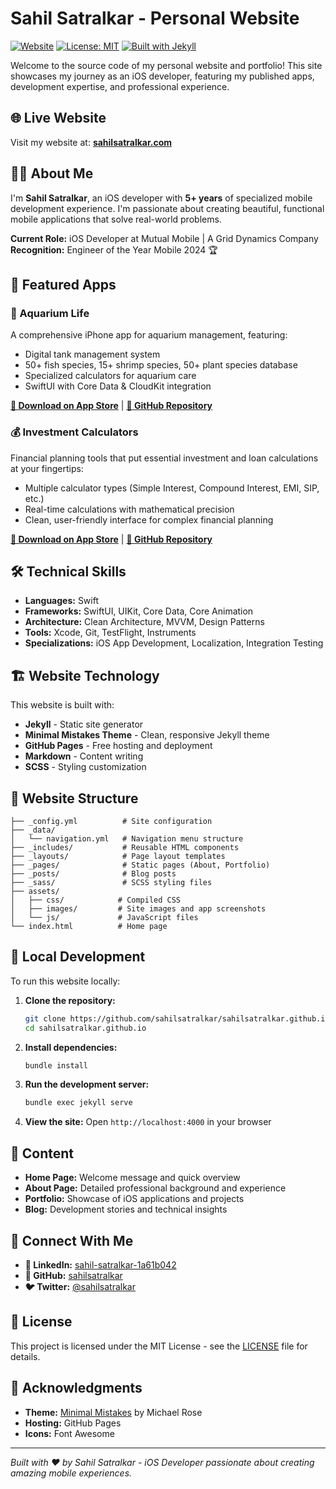 # Sahil Satralkar - Personal Website

[![Website](https://img.shields.io/badge/website-sahilsatralkar.com-blue.svg)](https://sahilsatralkar.com)
[![License: MIT](https://img.shields.io/badge/License-MIT-yellow.svg)](https://opensource.org/licenses/MIT)
[![Built with Jekyll](https://img.shields.io/badge/built%20with-Jekyll-red.svg)](https://jekyllrb.com/)

Welcome to the source code of my personal website and portfolio! This site showcases my journey as an iOS developer, featuring my published apps, development expertise, and professional experience.

## 🌐 Live Website

Visit my website at: **[sahilsatralkar.com](https://sahilsatralkar.com)**

## 👨‍💻 About Me

I'm **Sahil Satralkar**, an iOS developer with **5+ years** of specialized mobile development experience. I'm passionate about creating beautiful, functional mobile applications that solve real-world problems.

**Current Role:** iOS Developer at Mutual Mobile | A Grid Dynamics Company  
**Recognition:** Engineer of the Year Mobile 2024 🏆

## 📱 Featured Apps

### 🐠 Aquarium Life
A comprehensive iPhone app for aquarium management, featuring:
- Digital tank management system
- 50+ fish species, 15+ shrimp species, 50+ plant species database
- Specialized calculators for aquarium care
- SwiftUI with Core Data & CloudKit integration

**[📱 Download on App Store](https://apps.apple.com/us/app/aquarium-life/id1551311809)** | **[🐙 GitHub Repository](https://github.com/sahilsatralkar/Aquarium-life)**

### 💰 Investment Calculators
Financial planning tools that put essential investment and loan calculations at your fingertips:
- Multiple calculator types (Simple Interest, Compound Interest, EMI, SIP, etc.)
- Real-time calculations with mathematical precision
- Clean, user-friendly interface for complex financial planning

**[📱 Download on App Store](https://apps.apple.com/us/app/investment-calculators/id6689020719)** | **[🐙 GitHub Repository](https://github.com/sahilsatralkar/InterestCalculatorApp)**

## 🛠️ Technical Skills

- **Languages:** Swift
- **Frameworks:** SwiftUI, UIKit, Core Data, Core Animation
- **Architecture:** Clean Architecture, MVVM, Design Patterns
- **Tools:** Xcode, Git, TestFlight, Instruments
- **Specializations:** iOS App Development, Localization, Integration Testing

## 🏗️ Website Technology

This website is built with:
- **Jekyll** - Static site generator
- **Minimal Mistakes Theme** - Clean, responsive Jekyll theme
- **GitHub Pages** - Free hosting and deployment
- **Markdown** - Content writing
- **SCSS** - Styling customization

## 📄 Website Structure

```
├── _config.yml          # Site configuration
├── _data/
│   └── navigation.yml   # Navigation menu structure
├── _includes/           # Reusable HTML components
├── _layouts/            # Page layout templates
├── _pages/              # Static pages (About, Portfolio)
├── _posts/              # Blog posts
├── _sass/               # SCSS styling files
├── assets/
│   ├── css/            # Compiled CSS
│   ├── images/         # Site images and app screenshots
│   └── js/             # JavaScript files
└── index.html          # Home page
```

## 🚀 Local Development

To run this website locally:

1. **Clone the repository:**
   ```bash
   git clone https://github.com/sahilsatralkar/sahilsatralkar.github.io.git
   cd sahilsatralkar.github.io
   ```

2. **Install dependencies:**
   ```bash
   bundle install
   ```

3. **Run the development server:**
   ```bash
   bundle exec jekyll serve
   ```

4. **View the site:**
   Open `http://localhost:4000` in your browser

## 📝 Content

- **Home Page:** Welcome message and quick overview
- **About Page:** Detailed professional background and experience
- **Portfolio:** Showcase of iOS applications and projects
- **Blog:** Development stories and technical insights

## 🤝 Connect With Me

- **💼 LinkedIn:** [sahil-satralkar-1a61b042](https://www.linkedin.com/in/sahil-satralkar-1a61b042/)
- **🐙 GitHub:** [sahilsatralkar](https://github.com/sahilsatralkar)
- **🐦 Twitter:** [@sahilsatralkar](https://twitter.com/sahilsatralkar)

## 📄 License

This project is licensed under the MIT License - see the [LICENSE](LICENSE) file for details.

## 🙏 Acknowledgments

- **Theme:** [Minimal Mistakes](https://github.com/mmistakes/minimal-mistakes) by Michael Rose
- **Hosting:** GitHub Pages
- **Icons:** Font Awesome

---

*Built with ❤️ by Sahil Satralkar - iOS Developer passionate about creating amazing mobile experiences.*
